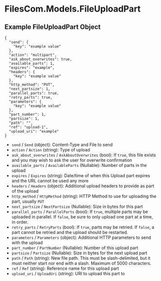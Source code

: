 # FilesCom.Models.FileUploadPart

## Example FileUploadPart Object

```
{
  "send": {
    "key": "example value"
  },
  "action": "multipart",
  "ask_about_overwrites": true,
  "available_parts": 1,
  "expires": "example",
  "headers": {
    "key": "example value"
  },
  "http_method": "PUT",
  "next_partsize": 1,
  "parallel_parts": true,
  "retry_parts": true,
  "parameters": {
    "key": "example value"
  },
  "part_number": 1,
  "partsize": 1,
  "path": "",
  "ref": "upload-1",
  "upload_uri": "example"
}
```

* `send` / `Send`  (object): Content-Type and File to send
* `action` / `Action`  (string): Type of upload
* `ask_about_overwrites` / `AskAboutOverwrites`  (bool): If `true`, this file exists and you may wish to ask the user for overwrite confirmation
* `available_parts` / `AvailableParts`  (Nullable<Int64>): Number of parts in the upload
* `expires` / `Expires`  (string): Date/time of when this Upload part expires and the URL cannot be used any more
* `headers` / `Headers`  (object): Additional upload headers to provide as part of the upload
* `http_method` / `HttpMethod`  (string): HTTP Method to use for uploading the part, usually `PUT`
* `next_partsize` / `NextPartsize`  (Nullable<Int64>): Size in bytes for this part
* `parallel_parts` / `ParallelParts`  (bool): If `true`, multiple parts may be uploaded in parallel.  If `false`, be sure to only upload one part at a time, in order.
* `retry_parts` / `RetryParts`  (bool): If `true`, parts may be retried. If `false`, a part cannot be retried and the upload should be restarted.
* `parameters` / `Parameters`  (object): Additional HTTP parameters to send with the upload
* `part_number` / `PartNumber`  (Nullable<Int64>): Number of this upload part
* `partsize` / `Partsize`  (Nullable<Int64>): Size in bytes for the next upload part
* `path` / `Path`  (string): New file path. This must be slash-delimited, but it must neither start nor end with a slash. Maximum of 5000 characters.
* `ref` / `Ref`  (string): Reference name for this upload part
* `upload_uri` / `UploadUri`  (string): URI to upload this part to
